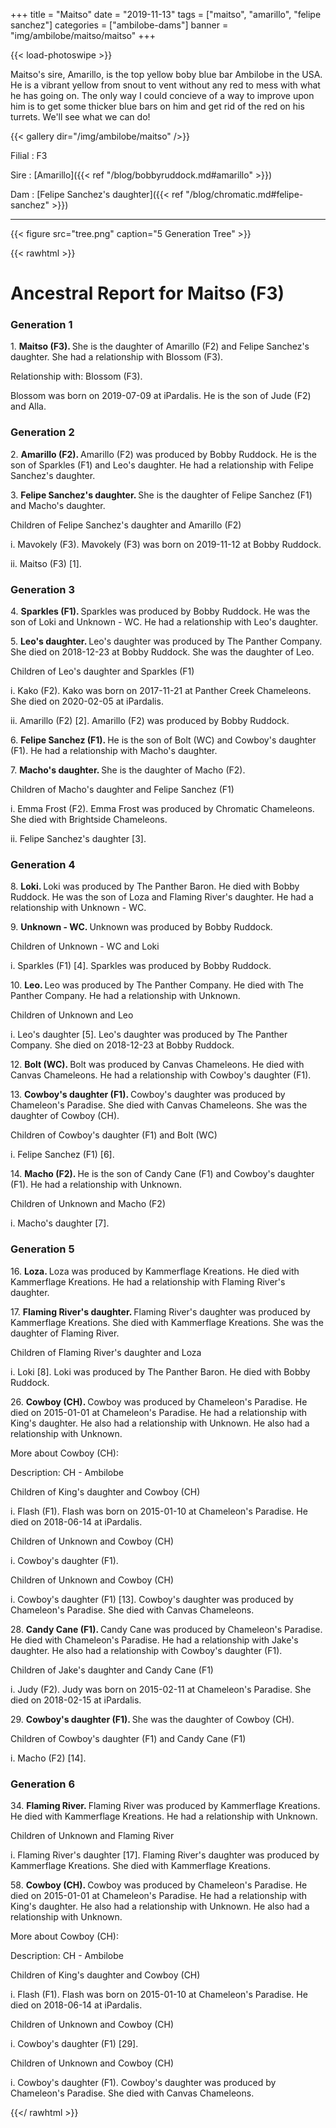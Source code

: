 +++
title = "Maitso"
date = "2019-11-13"
tags = ["maitso", "amarillo", "felipe sanchez"]
categories = ["ambilobe-dams"]
banner = "img/ambilobe/maitso/maitso"
+++

{{< load-photoswipe >}}

Maitso's sire, Amarillo, is the top yellow boby blue bar Ambilobe in the USA. He is a vibrant yellow from snout to vent without any red to mess with what he has going on. The only way I could concieve of a way to improve upon him is to get some thicker blue bars on him and get rid of the red on his turrets. We'll see what we can do!

{{< gallery dir="/img/ambilobe/maitso" />}}

Filial
: F3

Sire
: [Amarillo]({{< ref "/blog/bobbyruddock.md#amarillo" >}})

Dam
: [Felipe Sanchez's daughter]({{< ref "/blog/chromatic.md#felipe-sanchez" >}})

---

{{< figure src="tree.png" caption="5 Generation Tree" >}}

{{< rawhtml >}} 
  <div id="grampstextdoc">
    <div id="header">
      <h1>Ancestral Report for Maitso (F3)</h1>
    </div>
    <h3>Generation 1</h3>
    <img align="right" alt="" border="0" src="ismaitso.jpg" />
    <p>1. <strong>Maitso (F3). </strong>She is the daughter of Amarillo (F2) and Felipe Sanchez's daughter. She had a relationship with Blossom (F3). </p>
    <p />Relationship with: Blossom (F3).</p>
    <p>Blossom was born on 2019-07-09 at iPardalis.  He is the son of Jude (F2) and Alla. </p>
    <h3>Generation 2</h3>
    <img align="right" alt="" border="0" src="isamarillo.jpg" />
    <p>2. <strong>Amarillo (F2). </strong>Amarillo (F2) was produced by Bobby Ruddock.  He is the son of Sparkles (F1) and Leo's daughter. He had a relationship with Felipe Sanchez's daughter. </p>
    <p>3. <strong>Felipe Sanchez's daughter. </strong>She is the daughter of Felipe Sanchez (F1) and Macho's daughter. </p>
    <p>Children of Felipe Sanchez's daughter and Amarillo (F2)</p>
    <p>i. Mavokely (F3). Mavokely (F3) was born on 2019-11-12 at Bobby Ruddock.  </p>
    <p>ii. Maitso (F3) [1]. </p>
    <h3>Generation 3</h3>
    <img align="right" alt="" border="0" src="issparkles2.jpg" />
    <p>4. <strong>Sparkles (F1). </strong>Sparkles was produced by Bobby Ruddock.  He was the son of Loki and Unknown - WC. He had a relationship with Leo's daughter. </p>
    <p>5. <strong>Leo's daughter. </strong>Leo's daughter was produced by The Panther Company.  She died on 2018-12-23 at Bobby Ruddock.  She was the daughter of Leo. </p>
    <p>Children of Leo's daughter and Sparkles (F1)</p>
    <p>i. Kako (F2). Kako was born on 2017-11-21 at Panther Creek Chameleons.  She died on 2020-02-05 at iPardalis.  </p>
    <p>ii. Amarillo (F2) [2]. Amarillo (F2) was produced by Bobby Ruddock.  </p>
    <img align="right" alt="" border="0" src="isfelipe.jpg" />
    <p>6. <strong>Felipe Sanchez (F1). </strong>He is the son of Bolt (WC) and Cowboy's daughter (F1). He had a relationship with Macho's daughter. </p>
    <p>7. <strong>Macho's daughter. </strong>She is the daughter of Macho (F2). </p>
    <p>Children of Macho's daughter and Felipe Sanchez (F1)</p>
    <p>i. Emma Frost (F2). Emma Frost was produced by Chromatic Chameleons.  She died with Brightside Chameleons.  </p>
    <p>ii. Felipe Sanchez's daughter [3]. </p>
    <h3>Generation 4</h3>
    <img align="right" alt="" border="0" src="isloki.jpg" />
    <p>8. <strong>Loki. </strong>Loki was produced by The Panther Baron.  He died with Bobby Ruddock.  He was the son of Loza and Flaming River's daughter. He had a relationship with Unknown - WC. </p>
    <p>9. <strong>Unknown - WC. </strong>Unknown was produced by Bobby Ruddock.  </p>
    <p>Children of Unknown - WC and Loki</p>
    <p>i. Sparkles (F1) [4]. Sparkles was produced by Bobby Ruddock.  </p>
    <img align="right" alt="" border="0" src="isLeo1.jpg" />
    <p>10. <strong>Leo. </strong>Leo was produced by The Panther Company.  He died with The Panther Company.  He had a relationship with Unknown. </p>
    <p>Children of Unknown and Leo</p>
    <p>i. Leo's daughter [5]. Leo's daughter was produced by The Panther Company.  She died on 2018-12-23 at Bobby Ruddock.  </p>
    <img align="right" alt="" border="0" src="isbolt.jpg" />
    <p>12. <strong>Bolt (WC). </strong>Bolt was produced by Canvas Chameleons.  He died with Canvas Chameleons.  He had a relationship with Cowboy's daughter (F1). </p>
    <p>13. <strong>Cowboy's daughter (F1). </strong>Cowboy's daughter was produced by Chameleon's Paradise.  She died with Canvas Chameleons.  She was the daughter of Cowboy (CH). </p>
    <p>Children of Cowboy's daughter (F1) and Bolt (WC)</p>
    <p>i. Felipe Sanchez (F1) [6]. </p>
    <img align="right" alt="" border="0" src="ismacho.jpg" />
    <p>14. <strong>Macho (F2). </strong>He is the son of Candy Cane (F1) and Cowboy's daughter (F1). He had a relationship with Unknown. </p>
    <p>Children of Unknown and Macho (F2)</p>
    <p>i. Macho's daughter [7]. </p>
    <h3>Generation 5</h3>
    <img align="right" alt="" border="0" src="isloza.jpg" />
    <p>16. <strong>Loza. </strong>Loza was produced by Kammerflage Kreations.  He died with Kammerflage Kreations.  He had a relationship with Flaming River's daughter. </p>
    <p>17. <strong>Flaming River's daughter. </strong>Flaming River's daughter was produced by Kammerflage Kreations.  She died with Kammerflage Kreations.  She was the daughter of Flaming River. </p>
    <p>Children of Flaming River's daughter and Loza</p>
    <p>i. Loki [8]. Loki was produced by The Panther Baron.  He died with Bobby Ruddock.  </p>
    <img align="right" alt="" border="0" src="isCowboy.jpg" />
    <p>26. <strong>Cowboy (CH). </strong>Cowboy was produced by Chameleon's Paradise.  He died on 2015-01-01 at Chameleon's Paradise.  He had a relationship with King's daughter. He also had a relationship with Unknown. He also had a relationship with Unknown. </p>
    <p>More about Cowboy (CH):</p>
    <p>Description: CH - Ambilobe</p>
    <p>Children of King's daughter and Cowboy (CH)</p>
    <p>i. Flash (F1). Flash was born on 2015-01-10 at Chameleon's Paradise.  He died on 2018-06-14 at iPardalis.  </p>
    <p>Children of Unknown and Cowboy (CH)</p>
    <p>i. Cowboy's daughter (F1). </p>
    <p>Children of Unknown and Cowboy (CH)</p>
    <p>i. Cowboy's daughter (F1) [13]. Cowboy's daughter was produced by Chameleon's Paradise.  She died with Canvas Chameleons.  </p>
    <img align="right" alt="" border="0" src="isCandy Cane.jpg" />
    <p>28. <strong>Candy Cane (F1). </strong>Candy Cane was produced by Chameleon's Paradise.  He died with Chameleon's Paradise.  He had a relationship with Jake's daughter. He also had a relationship with Cowboy's daughter (F1). </p>
    <p>Children of Jake's daughter and Candy Cane (F1)</p>
    <p>i. Judy (F2). Judy was born on 2015-02-11 at Chameleon's Paradise.  She died on 2018-02-15 at iPardalis.  </p>
    <p>29. <strong>Cowboy's daughter (F1). </strong>She was the daughter of Cowboy (CH). </p>
    <p>Children of Cowboy's daughter (F1) and Candy Cane (F1)</p>
    <p>i. Macho (F2) [14]. </p>
    <h3>Generation 6</h3>
    <img align="right" alt="" border="0" src="isFlamingRiver.jpg" />
    <p>34. <strong>Flaming River. </strong>Flaming River was produced by Kammerflage Kreations.  He died with Kammerflage Kreations.  He had a relationship with Unknown. </p>
    <p>Children of Unknown and Flaming River</p>
    <p>i. Flaming River's daughter [17]. Flaming River's daughter was produced by Kammerflage Kreations.  She died with Kammerflage Kreations.  </p>
    <img align="right" alt="" border="0" src="isCowboy.jpg" />
    <p>58. <strong>Cowboy (CH). </strong>Cowboy was produced by Chameleon's Paradise.  He died on 2015-01-01 at Chameleon's Paradise.  He had a relationship with King's daughter. He also had a relationship with Unknown. He also had a relationship with Unknown. </p>
    <p>More about Cowboy (CH):</p>
    <p>Description: CH - Ambilobe</p>
    <p>Children of King's daughter and Cowboy (CH)</p>
    <p>i. Flash (F1). Flash was born on 2015-01-10 at Chameleon's Paradise.  He died on 2018-06-14 at iPardalis.  </p>
    <p>Children of Unknown and Cowboy (CH)</p>
    <p>i. Cowboy's daughter (F1) [29]. </p>
    <p>Children of Unknown and Cowboy (CH)</p>
    <p>i. Cowboy's daughter (F1). Cowboy's daughter was produced by Chameleon's Paradise.  She died with Canvas Chameleons.  </p>
  </div>
  
{{</ rawhtml >}}

